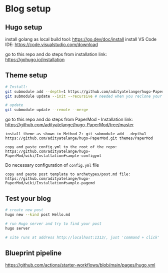 # Blog setup

## Hugo setup
install golang as local build tool: https://go.dev/doc/install
install VS Code IDE: https://code.visualstudio.com/download

go to this repo and do steps from installation link: https://gohugo.io/installation

## Theme setup

```sh
# Install:
git submodule add --depth=1 https://github.com/adityatelange/hugo-PaperMod.git themes/PaperMod
git submodule update --init --recursive # needed when you reclone your repo (submodules may not get cloned automatically)

# update
git submodule update --remote --merge
```

go to this repo and do steps from PaperMod - Installation link: https://github.com/adityatelange/hugo-PaperMod/tree/master

`install theme as shown in Method 2: git submodule add --depth=1 https://github.com/adityatelange/hugo-PaperMod.git themes/PaperMod`

`copy and paste config.yml to the root of the repo: https://github.com/adityatelange/hugo-PaperMod/wiki/Installation#sample-configyml`

Do necessary configuration of `config.yml` file

`copy and paste post template to archetypes/post.md file: https://github.com/adityatelange/hugo-PaperMod/wiki/Installation#sample-pagemd`

## Test your blog

```sh
# create new post
hugo new --kind post Hello.md

# run Hugo server and try to find your post
hugo server

# site runs at address http://localhost:1313/, just 'command + click'
```

## Blueprint pipeline

https://github.com/actions/starter-workflows/blob/main/pages/hugo.yml